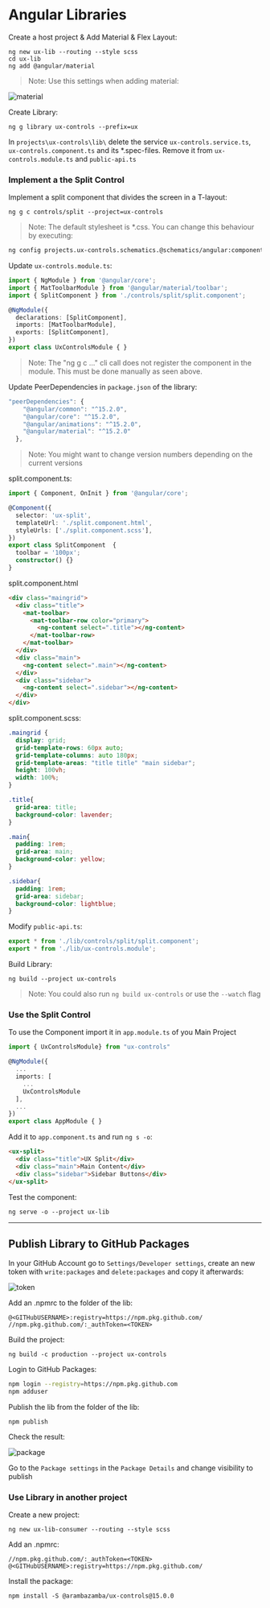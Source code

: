 # Angular Libraries

Create a host project & Add Material & Flex Layout:

```
ng new ux-lib --routing --style scss
cd ux-lib
ng add @angular/material
```

>Note: Use this settings when adding material:

![material](_images/material.jpg)

Create Library:

```
ng g library ux-controls --prefix=ux
```

In `projects\ux-controls\lib\` delete the service `ux-controls.service.ts`, `ux-controls.component.ts` and its \*.spec-files. Remove it from `ux-controls.module.ts` and `public-api.ts`

### Implement a the Split Control

Implement a split component that divides the screen in a T-layout:

```
ng g c controls/split --project=ux-controls
```

>Note: The default stylesheet is *.css. You can change this behaviour by executing: 

```bash
ng config projects.ux-controls.schematics.@schematics/angular:component.style scss
```

Update `ux-controls.module.ts`:

```typescript
import { NgModule } from '@angular/core';
import { MatToolbarModule } from '@angular/material/toolbar';
import { SplitComponent } from './controls/split/split.component';

@NgModule({
  declarations: [SplitComponent],
  imports: [MatToolbarModule],
  exports: [SplitComponent],
})
export class UxControlsModule { }
```

>Note: The "ng g c ..." cli call does not register the component in the module. This must be done manually as seen above.

Update PeerDependencies in `package.json` of the library:

```typescript
"peerDependencies": {
    "@angular/common": "^15.2.0",
    "@angular/core": "^15.2.0",
    "@angular/animations": "^15.2.0",
    "@angular/material": "^15.2.0"
  },
```

> Note: You might want to change version numbers depending on the current versions

split.component.ts:

```typescript
import { Component, OnInit } from '@angular/core';

@Component({
  selector: 'ux-split',
  templateUrl: './split.component.html',
  styleUrls: ['./split.component.scss'],
})
export class SplitComponent  {
  toolbar = '100px';
  constructor() {}
}
```

split.component.html

```html
<div class="maingrid">
  <div class="title">
    <mat-toolbar>
      <mat-toolbar-row color="primary">
        <ng-content select=".title"></ng-content>
      </mat-toolbar-row>
    </mat-toolbar>
  </div>
  <div class="main">
    <ng-content select=".main"></ng-content>
  </div>
  <div class="sidebar">
    <ng-content select=".sidebar"></ng-content>
  </div>
</div>
```

split.component.scss:

```css
.maingrid {
  display: grid;
  grid-template-rows: 60px auto;
  grid-template-columns: auto 180px;
  grid-template-areas: "title title" "main sidebar";
  height: 100vh;
  width: 100%;
}

.title{
  grid-area: title;
  background-color: lavender;
}

.main{
  padding: 1rem;
  grid-area: main;
  background-color: yellow;
}

.sidebar{
  padding: 1rem;
  grid-area: sidebar;
  background-color: lightblue;
}
```

Modify `public-api.ts`:

```typescript
export * from './lib/controls/split/split.component';
export * from './lib/ux-controls.module';
```

Build Library:

```
ng build --project ux-controls
```

> Note: You could also run `ng build ux-controls` or use the `--watch` flag

### Use the Split Control

To use the Component import it in `app.module.ts` of you Main Project

```typescript
import { UxControlsModule} from "ux-controls"

@NgModule({
  ...
  imports: [
    ...
    UxControlsModule
  ],
  ...
})
export class AppModule { }
```

Add it to `app.component.ts` and run `ng s -o`:

```html
<ux-split>
  <div class="title">UX Split</div>
  <div class="main">Main Content</div>
  <div class="sidebar">Sidebar Buttons</div>
</ux-split>
```

Test the component:

```
ng serve -o --project ux-lib
```
---
## Publish Library to GitHub Packages

In your GitHub Account go to `Settings/Developer settings`, create an new token with `write:packages` and `delete:packages` and copy it afterwards:

![token](_images/token.jpg)


Add an .npmrc to the folder of the lib:

```
@<GITHubUSERNAME>:registry=https://npm.pkg.github.com/
//npm.pkg.github.com/:_authToken=<TOKEN>
```

Build the project:

```
ng build -c production --project ux-controls 
```

Login to GitHub Packages:

```bash
npm login --registry=https://npm.pkg.github.com
npm adduser
```

Publish the lib from the folder of the lib:

```
npm publish
```

Check the result:

![package](_images/package.jpg)

Go to the `Package settings` in the `Package Details` and change visibility to publish



### Use Library in another project

Create a new project:

```
ng new ux-lib-consumer --routing --style scss
```

Add an .npmrc:

```
//npm.pkg.github.com/:_authToken=<TOKEN>
@<GITHubUSERNAME>:registry=https://npm.pkg.github.com/
```

Install the package:

```
npm install -S @arambazamba/ux-controls@15.0.0
```